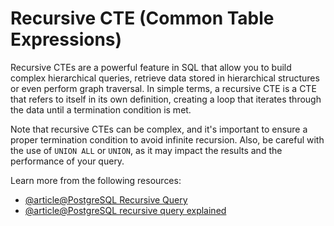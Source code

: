 # Recursive CTE (Common Table Expressions)

Recursive CTEs are a powerful feature in SQL that allow you to build complex hierarchical queries, retrieve data stored in hierarchical structures or even perform graph traversal. In simple terms, a recursive CTE is a CTE that refers to itself in its own definition, creating a loop that iterates through the data until a termination condition is met.

Note that recursive CTEs can be complex, and it's important to ensure a proper termination condition to avoid infinite recursion. Also, be careful with the use of `UNION ALL` or `UNION`, as it may impact the results and the performance of your query.

Learn more from the following resources:

- [@article@PostgreSQL Recursive Query](https://www.postgresqltutorial.com/postgresql-tutorial/postgresql-recursive-query/)
- [@article@PostgreSQL recursive query explained](https://elvisciotti.medium.com/postgresql-recursive-query-the-simplest-example-explained-f9b85e0a371b)